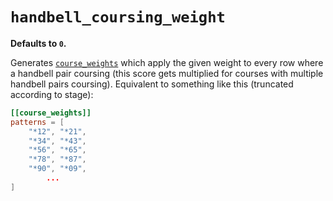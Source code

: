 # `handbell_coursing_weight`

**Defaults to `0`.**

Generates [`course_weights`](course_weights.md) which apply the given weight to every row where a
handbell pair coursing (this score gets multiplied for courses with multiple handbell pairs
coursing).  Equivalent to something like this (truncated according to stage):

```toml
[[course_weights]]
patterns = [
    "*12", "*21",
    "*34", "*43",
    "*56", "*65",
    "*78", "*87",
    "*90", "*09",
        ...
]
```
